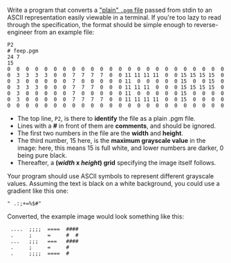 Write a program that converts a ["plain" `.pgm` file](http://netpbm.sourceforge.net/doc/pgm.html) passed from stdin to an ASCII representation easily viewable in a terminal. If you're too lazy to read through the specification, the format should be simple enough to reverse-engineer from an example file:

    P2
    # feep.pgm
    24 7
    15
    0  0  0  0  0  0  0  0  0  0  0  0  0  0  0  0  0  0  0  0  0  0  0  0
    0  3  3  3  3  0  0  7  7  7  7  0  0 11 11 11 11  0  0 15 15 15 15  0
    0  3  0  0  0  0  0  7  0  0  0  0  0 11  0  0  0  0  0 15  0  0 15  0
    0  3  3  3  0  0  0  7  7  7  0  0  0 11 11 11  0  0  0 15 15 15 15  0
    0  3  0  0  0  0  0  7  0  0  0  0  0 11  0  0  0  0  0 15  0  0  0  0
    0  3  0  0  0  0  0  7  7  7  7  0  0 11 11 11 11  0  0 15  0  0  0  0
    0  0  0  0  0  0  0  0  0  0  0  0  0  0  0  0  0  0  0  0  0  0  0  0

* The top line, `P2`, is there to **identify** the file as a plain .pgm file.
* Lines with a **#** in front of them are **comments**, and should be ignored.
* The first two numbers in the file are the **width** and **height**.
* The third number, 15 here, is the **maximum grayscale value** in the image: here, this means 15 is full white, and lower numbers are darker, 0 being pure black.
* Thereafter, a **(*width* x *height*) grid** specifying the image itself follows.

Your program should use ASCII symbols to represent different grayscale values. Assuming the text is black on a white background, you could use a gradient like this one:

    " .:;+=%$#"

Converted, the example image would look something like this:

                            
     ....  ;;;;  ====  #### 
     .     ;     =     #  # 
     ...   ;;;   ===   #### 
     .     ;     =     #    
     .     ;;;;  ====  #    
                            
